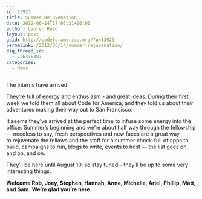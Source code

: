 ```yaml
---
id: 13923
title: Summer Rejuvenation
date: 2012-06-14T17:03:21+00:00
author: Lauren Reid
layout: post
guid: http://codeforamerica.org/?p=13923
permalink: /2012/06/14/summer-rejuvenation/
dsq_thread_id:
  - 726376387
categories:
  - News
---
```

The interns have arrived.

They&#8217;re full of energy and enthusiasm - and great ideas. During their first week we told them all about Code for America, and they told us about their adventures making their way out to San Francisco.

It seems they&#8217;ve arrived at the perfect time to infuse some energy into the office. Summer&#8217;s beginning and we&#8217;re about half way through the fellowship &#8212; needless to say, fresh perspectives and new faces are a great way to rejuvenate the fellows and the staff for a summer chock-full of apps to build, campaigns to run, blogs to write, events to host &#8212; the list goes on, and on, and on.

They&#8217;ll be here until August 10, so stay tuned &#8211; they&#8217;ll be up to some very interesting things.

**Welcome Rob, Joey, Stephen, Hannah, Anne, Michelle, Ariel, Phillip, Matt, and Sam.** **We&#8217;re glad you&#8217;re here.**

[<img class="alignleft size-large wp-image-14441" title="2012-06-07_Interns_8589" src="http://codeforamerica.org/wp-content/uploads/2012/06/2012-06-07_Interns_85891-1024x770.jpg" alt="" />](http://codeforamerica.org/wp-content/uploads/2012/06/2012-06-07_Interns_85891.jpg)